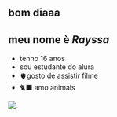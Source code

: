  ## bom diaaa
## meu nome è _Rayssa_
- tenho 16 anos 
- sou estudante do alura
- 🫀gosto de assistir filme
-  🐈‍⬛ amo animais



![.](https://media1.tenor.com/m/6S1bWD8WfZUAAAAd/love-kiss.gif)

